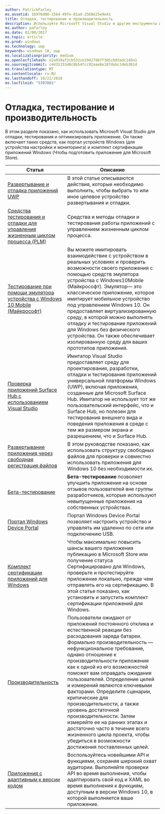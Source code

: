 ```yaml
---
author: PatrickFarley
ms.assetid: 16976d00-1564-49fe-81ad-2568e25e9e41
title: Отладка, тестирование и производительность
description: Используйте Microsoft Visual Studio и другие инструменты для отладки и тестирования приложения и подготовить его к в процессе сертификации Microsoft Store.
ms.author: pafarley
ms.date: 02/08/2017
ms.topic: article
ms.prod: windows
ms.technology: uwp
keywords: windows 10, uwp
ms.localizationpriority: medium
ms.openlocfilehash: e2a919af3cb532ce19427967f305cb03adc149a1
ms.sourcegitcommit: c4d3115348c8b54fcc92aae8e18fdabc3deb301d
ms.translationtype: MT
ms.contentlocale: ru-RU
ms.lasthandoff: 10/22/2018
ms.locfileid: "5397881"
---
```

# <a name="debugging-testing-and-performance"></a>Отладка, тестирование и производительность


В этом разделе показано, как использовать Microsoft Visual Studio для отладки, тестирования и оптимизировать приложение. Он также включает таких средств, как портал устройств Windows (для устройства настройки и мониторинга) и комплект сертификации приложений Windows (Чтобы подготовить приложение для Microsoft Store).

| Статья | Описание |
|-------|-------------|
| [Развертывание и отладка приложений UWP](deploying-and-debugging-uwp-apps.md) | В этой статье описываются действия, которые необходимо выполнить, чтобы выбрать то или иное целевое устройство развертывания и отладки. |
| [Средства тестирования и отладки для управления жизненным циклом процесса (PLM)](testing-debugging-plm.md) | Средства и методы отладки и тестирования работы приложений с управлением жизненным циклом процесса. |
| [Тестирование при помощи эмулятора устройства с Windows 10 Mobile (Майкрософт)](test-with-the-emulator.md) | Вы можете имитировать взаимодействие с устройством в реальных условиях и проверить возможности своего приложения с помощью средств эмулятора устройства с Windows10Mobile (Майкрософт). Эмулятор— это классическое приложение, которое имитирует мобильное устройство под управлением Windows 10. Он предоставляет виртуализированную среду, в которой можно выполнять отладку и тестирование приложений для Windows без физического устройства. Он также обеспечивает изолированную среду для ваших прототипов приложения. |
| [Проверка приложений Surface Hub с использованием Visual Studio](test-surface-hub-apps-using-visual-studio.md) | Имитатор Visual Studio предоставляет среду для проектирования, разработки, отладки и тестирования приложений универсальной платформы Windows (UWP), включая приложения, созданные для Microsoft Surface Hub. Имитатор не использует тот же пользовательский интерфейс, что и Surface Hub, но полезен для тестирования внешнего вида и поведения приложения в среде с тем же размером экрана и разрешением, что и Surface Hub. |
| [Развертывание приложения через свободная регистрация файлов](loose-file-registration.md) | В этом руководстве показано, как использовать структуру свободных файлов для проверки и совместно использовать приложения для Windows 10 без необходимости их. |
| [Бета-тестирование](beta-testing.md) | **Бета-тестирование** позволяет улучшить приложение на основе отзывов пользователей вне группы разработчиков, которые используют невыпущенные приложения на собственных устройствах. |
| [Портал Windows Device Portal](device-portal.md) | Портал Windows Device Portal позволяет настроить устройство и управлять им удаленно по сети или подключению USB. |
| [Комплект сертификации приложений для Windows](windows-app-certification-kit.md) | Чтобы максимально повысить шансы вашего приложения публикацию в Microsoft Store или получение статуса Сертифицировано для Windows, проверьте и протестируйте приложение локально, прежде чем отправлять его на сертификацию. В этой статье показано, как установить и запустить комплект сертификации приложений для Windows. |
| [Производительность](performance-and-xaml-ui.md) | Пользователи ожидают от приложений постоянного отклика и естественной реакции без расходования заряда батареи. Формально производительность — нефункциональное требование, однако отношение к производительности приложения как к одной из его возможностей поможет вам оправдать ожидания пользователей. Определение целей и измерений являются ключевыми факторами. Определите сценарии, критические для производительности, а также уровень достаточной производительности. Затем измеряйте ее на ранних этапах и достаточно часто в течение всего жизненного цикла проекта, чтобы убедиться в возможности достижения поставленных целей. |
| [Приложения с адаптивным к версии кодом](version-adaptive-apps.md) | Воспользуйтесь новейшими API и функциями, сохраняя широкий охват аудитории. Выполняйте проверки API во время выполнения, чтобы адаптировать свой код и XAML во время выполнения к функциям, доступным в версии Windows 10, в которой выполняется ваше приложение. |
